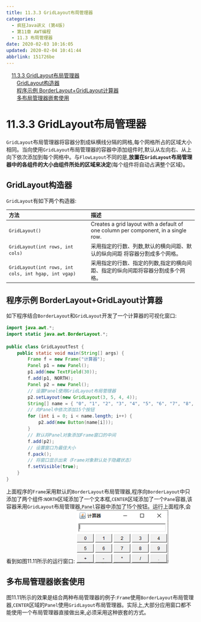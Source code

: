 ```yaml
---
title: 11.3.3 GridLayout布局管理器
categories: 
  - 疯狂Java讲义 (第4版)
  - 第11章 AWT编程
  - 11.3 布局管理器
date: 2020-02-03 10:16:05
updated: 2020-02-04 10:41:44
abbrlink: 151726be
---
```

<div id='my_toc'><a href="/JavaReadingNotes/151726be/#11-3-3-GridLayout布局管理器" class="header_1">11.3.3 GridLayout布局管理器</a><br><a href="/JavaReadingNotes/151726be/#GridLayout构造器" class="header_2">GridLayout构造器</a><br><a href="/JavaReadingNotes/151726be/#程序示例-BorderLayout-GridLayout计算器" class="header_2">程序示例 BorderLayout+GridLayout计算器</a><br><a href="/JavaReadingNotes/151726be/#多布局管理器嵌套使用" class="header_2">多布局管理器嵌套使用</a><br></div>
<style>.header_1{margin-left: 1em;}.header_2{margin-left: 2em;}.header_3{margin-left: 3em;}.header_4{margin-left: 4em;}.header_5{margin-left: 5em;}.header_6{margin-left: 6em;}</style>
<!--more-->
<script>if (navigator.platform.search('arm')==-1){document.getElementById('my_toc').style.display = 'none';}var e,p = document.getElementsByTagName('p');while (p.length>0) {e = p[0];e.parentElement.removeChild(e);}</script>

<!--end-->
# 11.3.3 GridLayout布局管理器
`GridLayout`布局管理器将容器分割成纵横线分隔的网格,每个网格所占的区域大小相同。当向使用`GridLayout`布局管理器的容器中添加组件时,默认从左向右、从上向下依次添加到每个网格中。与`FlowLayout`不同的是,**放置在`GridLayout`布局管理器中的各组件的大小由组件所处的区域来决定**(每个组件将自动占满整个区域)。
## GridLayout构造器
`GridLayout`有如下两个构造器:

|方法|描述|
|:--|:--|
|`GridLayout()`|Creates a grid layout with a default of one column per component, in a single row.|
|`GridLayout(int rows, int cols)`|采用指定的行数、列数,默认的横向间距、默认的纵向间距 将容器分割成多个网格。|
|`GridLayout(int rows, int cols, int hgap, int vgap)`|采用指定的行数、指定的列数,指定的横向间距、指定的纵向间距将容器分割成多个网格。|

## 程序示例 BorderLayout+GridLayout计算器
如下程序结合`BorderLayout`和`GridLayout`开发了一个计算器的可视化窗口:
```java
import java.awt.*;
import static java.awt.BorderLayout.*;

public class GridLayoutTest {
    public static void main(String[] args) {
        Frame f = new Frame("计算器");
        Panel p1 = new Panel();
        p1.add(new TextField(30));
        f.add(p1, NORTH);
        Panel p2 = new Panel();
        // 设置Panel使用GridLayout布局管理器
        p2.setLayout(new GridLayout(3, 5, 4, 4));
        String[] name = { "0", "1", "2", "3", "4", "5", "6", "7", "8", "9", "+", "-", "*", "/", "." };
        // 向Panel中依次添加15个按钮
        for (int i = 0; i < name.length; i++) {
            p2.add(new Button(name[i]));
        }
        // 默认将Panel对象添加Frame窗口的中间
        f.add(p2);
        // 设置窗口为最佳大小
        f.pack();
        // 将窗口显示出来（Frame对象默认处于隐藏状态）
        f.setVisible(true);
    }
}
```
上面程序的`Frame`采用默认的`BorderLayout`布局管理器,程序向`BorderLayout`中只添加了两个组件:`NORTH`区域添加了一个文本框,`CENTER`区域添加了一个`Pane`容器,该容器釆用`GridLayout`布局管理器,`Panel`容器中添加了15个按钮。运行上面程序,会看到如图11.11所示的运行窗口:
![这里有一张图片](https://raw.githubusercontent.com/lanlan2017/images/master/CrazyJavaHandout4/Chapter11/11.3.3/1.png)
## 多布局管理器嵌套使用
图11.11所示的效果是结合两种布局管理器的例子:`Frame`使用`BorderLayout`布局管理器,`CENTER`区域的`Panel`使用`GridLayout`布局管理器。实际上,大部分应用窗口都不能使用一个布局管理器直接做出来,必须采用这种嵌套的方式。
<!-- CrazyJavaHandout4/Chapter11/11.3.3/ -->
